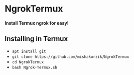 # NgrokTermux
#### Install Termux ngrok for easy!

## Installing in Termux

* `apt install git`
* `git clone https://github.com/mishakorzik/NgrokTermux`
* `cd NgrokTermux`
* `bash Ngrok-Termux.sh`


